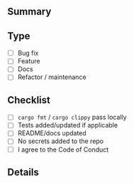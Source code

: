 ## Summary

<!-- What does this PR change? -->

## Type

- [ ] Bug fix
- [ ] Feature
- [ ] Docs
- [ ] Refactor / maintenance

## Checklist

- [ ] `cargo fmt` / `cargo clippy` pass locally
- [ ] Tests added/updated if applicable
- [ ] README/docs updated
- [ ] No secrets added to the repo
- [ ] I agree to the Code of Conduct

## Details

<!-- Motivation, design notes, screenshots, etc. -->

